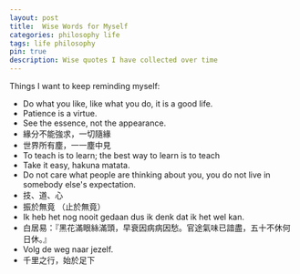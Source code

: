 ```yaml
---
layout: post
title:  Wise Words for Myself
categories: philosophy life
tags: life philosophy
pin: true
description: Wise quotes I have collected over time
---
```


Things I want to keep reminding myself:

- Do what you like, like what you do, it is a good life.
- Patience is a virtue.
- See the essence, not the appearance.
- 緣分不能強求，一切隨緣
- 世界所有塵，一一塵中見
- To teach is to learn; the best way to learn is to teach
- Take it easy, hakuna matata.
- Do not care what people are thinking about you, you do not live in somebody else's expectation.
- 技、道、心
- 振於無竟 （止於無竟）
- Ik heb het nog nooit gedaan dus ik denk dat ik het wel kan.
- 白居易：『黑花滿眼絲滿頭，早衰因病病因愁。官途氣味已諳盡，五十不休何日休。』
- Volg de weg naar jezelf.
- 千里之行，始於足下
